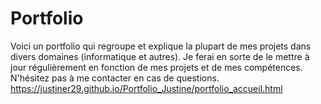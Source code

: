 # Portfolio
Voici un portfolio qui regroupe et explique la plupart de mes projets dans divers domaines (informatique et autres).
Je ferai en sorte de le mettre à jour régulièrement en fonction de mes projets et de mes compétences.
N'hésitez pas à me contacter en cas de questions.
https://justiner29.github.io/Portfolio_Justine/portfolio_accueil.html
